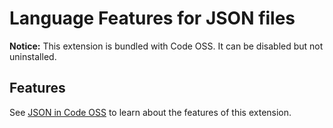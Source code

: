 # Language Features for JSON files

**Notice:** This extension is bundled with Code OSS. It can be disabled but not uninstalled.

## Features

See [JSON in Code OSS](https://code.visualstudio.com/docs/languages/json) to learn about the features of this extension.
